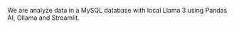  We are analyze data in a MySQL database with local Llama 3 using Pandas AI, Ollama and Streamlit. 
